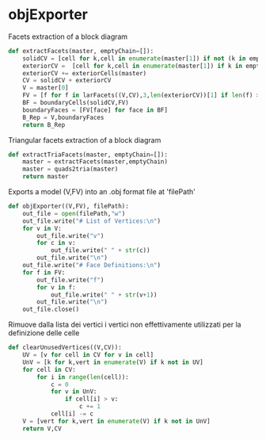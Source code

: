 # objExporter

Facets extraction of a block diagram


``` py
def extractFacets(master, emptyChain=[]):
	solidCV = [cell for k,cell in enumerate(master[1]) if not (k in emptyChain)]
	exteriorCV =  [cell for k,cell in enumerate(master[1]) if k in emptyChain]
	exteriorCV += exteriorCells(master)
	CV = solidCV + exteriorCV
	V = master[0]
	FV = [f for f in larFacets((V,CV),3,len(exteriorCV))[1] if len(f) >= 4]
	BF = boundaryCells(solidCV,FV)
	boundaryFaces = [FV[face] for face in BF]
	B_Rep = V,boundaryFaces
	return B_Rep
```

Triangular facets extraction of a block diagram


``` py
def extractTriaFacets(master, emptyChain=[]):
	master = extractFacets(master,emptyChain)
	master = quads2tria(master)
	return master
```

Exports a model (V,FV) into an .obj format file at 'filePath'


``` py
def objExporter((V,FV), filePath):
	out_file = open(filePath,"w")
	out_file.write("# List of Vertices:\n")
	for v in V:
		out_file.write("v")
		for c in v:
			out_file.write(" " + str(c))
		out_file.write("\n")
	out_file.write("# Face Definitions:\n")
	for f in FV:
		out_file.write("f")
		for v in f:
			out_file.write(" " + str(v+1))
		out_file.write("\n")
	out_file.close()
```

Rimuove dalla lista dei vertici i vertici non effettivamente utilizzati per la definizione delle celle


``` py
def clearUnusedVertices((V,CV)):
	UV = [v for cell in CV for v in cell]
	UnV = [k for k,vert in enumerate(V) if k not in UV]
	for cell in CV:
		for i in range(len(cell)):
			c = 0
			for v in UnV:
				if cell[i] > v:
					c += 1
			cell[i] -= c
	V = [vert for k,vert in enumerate(V) if k not in UnV]
	return V,CV
```